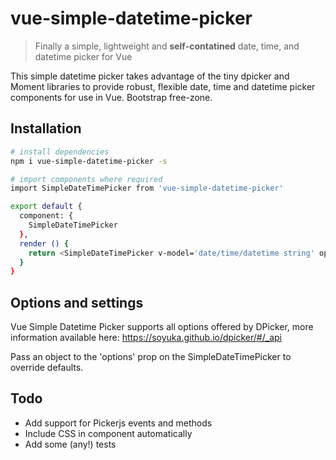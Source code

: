 # vue-simple-datetime-picker

> Finally a simple, lightweight and **self-contatined** date, time, and datetime picker for Vue

This simple datetime picker takes advantage of the tiny dpicker and Moment libraries to provide robust, flexible date, time and datetime picker components for use in Vue. Bootstrap free-zone.

## Installation

``` bash
# install dependencies
npm i vue-simple-datetime-picker -s 

# import components where required
import SimpleDateTimePicker from 'vue-simple-datetime-picker'

export default {
  component: {
    SimpleDateTimePicker
  },
  render () {
    return <SimpleDateTimePicker v-model='date/time/datetime string' options={options} format='YYYY-MM-DD HH:mm' />
  }
}

```

## Options and settings

Vue Simple Datetime Picker supports all options offered by DPicker, more information available here:
https://soyuka.github.io/dpicker/#/_api

Pass an object to the 'options' prop on the SimpleDateTimePicker to override defaults.

## Todo

* Add support for Pickerjs events and methods
* Include CSS in component automatically
* Add some (any!) tests